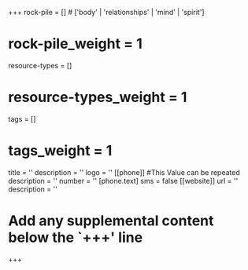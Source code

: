 +++
rock-pile = [] # ['body' | 'relationships' | 'mind' | 'spirit']
# rock-pile_weight = 1
resource-types = []
# resource-types_weight = 1
tags = []
# tags_weight = 1
title = ''
description = ''
logo = ''
[[phone]] #This Value can be repeated
  description = ''
  number = ''
  [phone.text]
    sms = false
[[website]]
  url = ''
  description = ''
# Add any supplemental content below the `+++' line
+++
